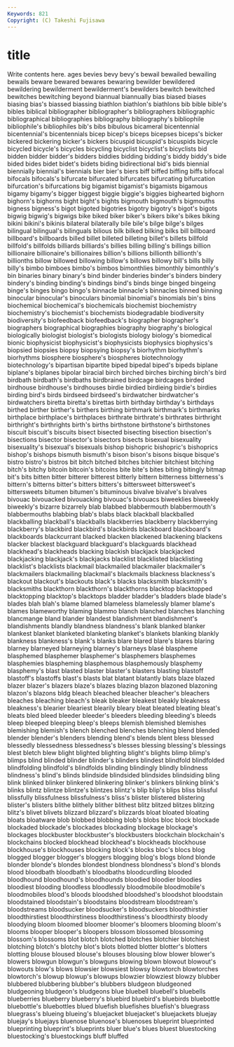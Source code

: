 ```yaml
---
Keywords: 821 
Copyright: (C) Takeshi Fujisawa
---
```


# title

Write contents here.
ages bevies
bevy bevy's bewail bewailed bewailing bewails beware bewared bewares bewaring
bewilder bewildered bewildering bewilderment bewilderment's bewilders bewitch bewitched bewitches bewitching
beyond biannual biannually bias biased biases biasing bias's biassed biassing
biathlon biathlon's biathlons bib bible bible's bibles biblical bibliographer bibliographer's
bibliographers bibliographic bibliographical bibliographies bibliography bibliography's bibliophile bibliophile's bibliophiles bib's
bibs bibulous bicameral bicentennial bicentennial's bicentennials bicep bicep's biceps bicepses
biceps's bicker bickered bickering bicker's bickers bicuspid bicuspid's bicuspids bicycle
bicycled bicycle's bicycles bicycling bicyclist bicyclist's bicyclists bid bidden bidder
bidder's bidders biddies bidding bidding's biddy biddy's bide bided bides
bidet bidet's bidets biding bidirectional bid's bids biennial biennially biennial's
biennials bier bier's biers biff biffed biffing biffs bifocal bifocals
bifocals's bifurcate bifurcated bifurcates bifurcating bifurcation bifurcation's bifurcations big bigamist
bigamist's bigamists bigamous bigamy bigamy's bigger biggest biggie biggie's biggies
bighearted bighorn bighorn's bighorns bight bight's bights bigmouth bigmouth's bigmouths
bigness bigness's bigot bigoted bigotries bigotry bigotry's bigot's bigots bigwig
bigwig's bigwigs bike biked biker biker's bikers bike's bikes biking
bikini bikini's bikinis bilateral bilaterally bile bile's bilge bilge's bilges
bilingual bilingual's bilinguals bilious bilk bilked bilking bilks bill billboard
billboard's billboards billed billet billeted billeting billet's billets billfold billfold's
billfolds billiards billiards's billies billing billing's billings billion billionaire billionaire's
billionaires billion's billions billionth billionth's billionths billow billowed billowing billow's
billows billowy bill's bills billy billy's bimbo bimboes bimbo's bimbos
bimonthlies bimonthly bimonthly's bin binaries binary binary's bind binder binderies
binder's binders bindery bindery's binding binding's bindings bind's binds binge
binged bingeing binge's binges bingo bingo's binnacle binnacle's binnacles binned
binning binocular binocular's binoculars binomial binomial's binomials bin's bins biochemical
biochemical's biochemicals biochemist biochemistry biochemistry's biochemist's biochemists biodegradable biodiversity biodiversity's
biofeedback biofeedback's biographer biographer's biographers biographical biographies biography biography's biological
biologically biologist biologist's biologists biology biology's biomedical bionic biophysicist biophysicist's
biophysicists biophysics biophysics's biopsied biopsies biopsy biopsying biopsy's biorhythm biorhythm's
biorhythms biosphere biosphere's biospheres biotechnology biotechnology's bipartisan bipartite biped bipedal
biped's bipeds biplane biplane's biplanes bipolar biracial birch birched birches
birching birch's bird birdbath birdbath's birdbaths birdbrained birdcage birdcages birded
birdhouse birdhouse's birdhouses birdie birdied birdieing birdie's birdies birding bird's
birds birdseed birdseed's birdwatcher birdwatcher's birdwatchers biretta biretta's birettas birth
birthday birthday's birthdays birthed birther birther's birthers birthing birthmark birthmark's
birthmarks birthplace birthplace's birthplaces birthrate birthrate's birthrates birthright birthright's birthrights
birth's births birthstone birthstone's birthstones biscuit biscuit's biscuits bisect bisected
bisecting bisection bisection's bisections bisector bisector's bisectors bisects bisexual bisexuality
bisexuality's bisexual's bisexuals bishop bishopric bishopric's bishoprics bishop's bishops bismuth
bismuth's bison bison's bisons bisque bisque's bistro bistro's bistros bit
bitch bitched bitches bitchier bitchiest bitching bitch's bitchy bitcoin bitcoin's
bitcoins bite bite's bites biting bitingly bitmap bit's bits bitten
bitter bitterer bitterest bitterly bittern bitterness bitterness's bittern's bitterns bitter's
bitters bitters's bittersweet bittersweet's bittersweets bitumen bitumen's bituminous bivalve bivalve's
bivalves bivouac bivouacked bivouacking bivouac's bivouacs biweeklies biweekly biweekly's bizarre
bizarrely blab blabbed blabbermouth blabbermouth's blabbermouths blabbing blab's blabs black
blackball blackballed blackballing blackball's blackballs blackberries blackberry blackberrying blackberry's blackbird
blackbird's blackbirds blackboard blackboard's blackboards blackcurrant blacked blacken blackened blackening
blackens blacker blackest blackguard blackguard's blackguards blackhead blackhead's blackheads blacking
blackish blackjack blackjacked blackjacking blackjack's blackjacks blacklist blacklisted blacklisting blacklist's
blacklists blackmail blackmailed blackmailer blackmailer's blackmailers blackmailing blackmail's blackmails blackness
blackness's blackout blackout's blackouts black's blacks blacksmith blacksmith's blacksmiths blackthorn
blackthorn's blackthorns blacktop blacktopped blacktopping blacktop's blacktops bladder bladder's bladders
blade blade's blades blah blah's blame blamed blameless blamelessly blamer
blame's blames blameworthy blaming blammo blanch blanched blanches blanching blancmange
bland blander blandest blandishment blandishment's blandishments blandly blandness blandness's blank
blanked blanker blankest blanket blanketed blanketing blanket's blankets blanking blankly
blankness blankness's blank's blanks blare blared blare's blares blaring blarney
blarneyed blarneying blarney's blarneys blasé blaspheme blasphemed blasphemer blasphemer's blasphemers
blasphemes blasphemies blaspheming blasphemous blasphemously blasphemy blasphemy's blast blasted blaster
blaster's blasters blasting blastoff blastoff's blastoffs blast's blasts blat blatant
blatantly blats blaze blazed blazer blazer's blazers blaze's blazes blazing
blazon blazoned blazoning blazon's blazons bldg bleach bleached bleacher bleacher's
bleachers bleaches bleaching bleach's bleak bleaker bleakest bleakly bleakness bleakness's
blearier bleariest blearily bleary bleat bleated bleating bleat's bleats bled
bleed bleeder bleeder's bleeders bleeding bleeding's bleeds bleep bleeped bleeping
bleep's bleeps blemish blemished blemishes blemishing blemish's blench blenched blenches
blenching blend blended blender blender's blenders blending blend's blends blent
bless blessed blessedly blessedness blessedness's blesses blessing blessing's blessings blest
bletch blew blight blighted blighting blight's blights blimp blimp's blimps
blind blinded blinder blinder's blinders blindest blindfold blindfolded blindfolding blindfold's
blindfolds blinding blindingly blindly blindness blindness's blind's blinds blindside blindsided
blindsides blindsiding bling blink blinked blinker blinkered blinkering blinker's blinkers
blinking blink's blinks blintz blintze blintze's blintzes blintz's blip blip's
blips bliss blissful blissfully blissfulness blissfulness's bliss's blister blistered blistering
blister's blisters blithe blithely blither blithest blitz blitzed blitzes blitzing
blitz's blivet blivets blizzard blizzard's blizzards bloat bloated bloating bloats
bloatware blob blobbed blobbing blob's blobs bloc block blockade blockaded
blockade's blockades blockading blockage blockage's blockages blockbuster blockbuster's blockbusters blockchain
blockchain's blockchains blocked blockhead blockhead's blockheads blockhouse blockhouse's blockhouses blocking
block's blocks bloc's blocs blog blogged blogger blogger's bloggers blogging
blog's blogs blond blonde blonder blonde's blondes blondest blondness blondness's
blond's blonds blood bloodbath bloodbath's bloodbaths bloodcurdling blooded bloodhound bloodhound's
bloodhounds bloodied bloodier bloodies bloodiest blooding bloodless bloodlessly bloodmobile bloodmobile's
bloodmobiles blood's bloods bloodshed bloodshed's bloodshot bloodstain bloodstained bloodstain's bloodstains
bloodstream bloodstream's bloodstreams bloodsucker bloodsucker's bloodsuckers bloodthirstier bloodthirstiest bloodthirstiness bloodthirstiness's
bloodthirsty bloody bloodying bloom bloomed bloomer bloomer's bloomers blooming bloom's
blooms blooper blooper's bloopers blossom blossomed blossoming blossom's blossoms blot
blotch blotched blotches blotchier blotchiest blotching blotch's blotchy blot's blots
blotted blotter blotter's blotters blotting blouse bloused blouse's blouses blousing
blow blower blower's blowers blowgun blowgun's blowguns blowing blown blowout
blowout's blowouts blow's blows blowsier blowsiest blowsy blowtorch blowtorches blowtorch's
blowup blowup's blowups blowzier blowziest blowzy blubber blubbered blubbering blubber's
blubbers bludgeon bludgeoned bludgeoning bludgeon's bludgeons blue bluebell bluebell's bluebells
blueberries blueberry blueberry's bluebird bluebird's bluebirds bluebottle bluebottle's bluebottles blued
bluefish bluefishes bluefish's bluegrass bluegrass's blueing blueing's bluejacket bluejacket's bluejackets
bluejay bluejay's bluejays bluenose bluenose's bluenoses blueprint blueprinted blueprinting blueprint's
blueprints bluer blue's blues bluest bluestocking bluestocking's bluestockings bluff bluffed
